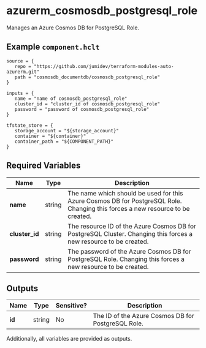 # azurerm_cosmosdb_postgresql_role

Manages an Azure Cosmos DB for PostgreSQL Role.

## Example `component.hclt`

```hcl
source = {
   repo = "https://github.com/jumidev/terraform-modules-auto-azurerm.git"   
   path = "cosmosdb_documentdb/cosmosdb_postgresql_role"   
}

inputs = {
   name = "name of cosmosdb_postgresql_role"   
   cluster_id = "cluster_id of cosmosdb_postgresql_role"   
   password = "password of cosmosdb_postgresql_role"   
}

tfstate_store = {
   storage_account = "${storage_account}"   
   container = "${container}"   
   container_path = "${COMPONENT_PATH}"   
}

```

## Required Variables

| Name | Type |  Description |
| ---- | --------- |  ----------- |
| **name** | string |  The name which should be used for this Azure Cosmos DB for PostgreSQL Role. Changing this forces a new resource to be created. | 
| **cluster_id** | string |  The resource ID of the Azure Cosmos DB for PostgreSQL Cluster. Changing this forces a new resource to be created. | 
| **password** | string |  The password of the Azure Cosmos DB for PostgreSQL Role. Changing this forces a new resource to be created. | 



## Outputs

| Name | Type | Sensitive? | Description |
| ---- | ---- | --------- | --------- |
| **id** | string | No  | The ID of the Azure Cosmos DB for PostgreSQL Role. | 

Additionally, all variables are provided as outputs.
